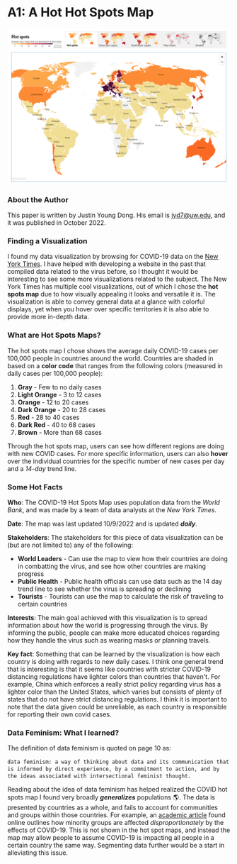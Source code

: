 # A1: A Hot Hot Spots Map
![COVID-19 Hot Spots Map](./images/A1-visualizations/COVID19_heatmap.png "COVID-19 Hot Spots Map")

### About the Author
This paper is written by Justin Young Dong. His email is jyd7@uw.edu, and it was published in October 2022.

### Finding a Visualization
I found my data visualization by browsing for COVID-19 data on the [New York Times](https://www.nytimes.com/interactive/2021/world/covid-cases.html). I have helped with developing a website in the past that compiled data related to the virus before, so I thought it would be interesting to see some more visualizations related to the subject. The New York Times has multiple cool visualizations, out of which I chose the **hot spots map** due to how visually appealing it looks and versatile it is. The visualization is able to convey general data at a glance with colorful displays, yet when you hover over specific territories it is also able to provide more in-depth data.

### What are Hot Spots Maps?
The hot spots map I chose shows the average daily COVID-19 cases per 100,000 people in countries around the world. Countries are shaded in based on a **color code** that ranges from the following colors (measured in daily cases per 100,000 people):
1. **Gray** - Few to no daily cases
2. **Light Orange** - 3 to 12 cases
3. **Orange** - 12 to 20 cases
4. **Dark Orange** - 20 to 28 cases
5. **Red** - 28 to 40 cases
6. **Dark Red** - 40 to 68 cases
7. **Brown** - More than 68 cases

Through the hot spots map, users can see how different regions are doing with new COVID cases. For more specific information, users can also **hover** over the individual countries for the specific number of new cases per day and a _14-day_ trend line.

### Some Hot Facts
**Who**: The COVID-19 Hot Spots Map uses population data from the _World Bank_, and was made by a team of data analysts at the _New York Times_.

**Date**: The map was last updated 10/9/2022 and is updated _**daily**_.

**Stakeholders**: The stakeholders for this piece of data visualization can be (but are not limited to) any of the following:
- **World Leaders** - Can use the map to view how their countries are doing in combatting the virus, and see how other countries are making progress
- **Public Health** - Public health officials can use data such as the 14 day trend line to see whether the virus is spreading or declining
- **Tourists** - Tourists can use the map to calculate the risk of traveling to certain countries

**Interests**: ​​The main goal achieved with this visualization is to spread information about how the world is progressing through the virus. By informing the public, people can make more educated choices regarding how they handle the virus such as wearing masks or planning travels.


**Key fact**: Something that can be learned by the visualization is how each country is doing with regards to new daily cases. I think one general trend that is interesting is that it seems like countries with stricter COVID-19 distancing regulations have lighter colors than countries that haven't. For example, China which enforces a really strict policy regarding virus has a lighter color than the United States, which varies but consists of plenty of states that do not have strict distancing regulations. I think it is important to note that the data given could be unreliable, as each country is responsible for reporting their own covid cases.

### Data Feminism: What I learned?
The definition of data feminism is quoted on page 10 as:

```
data feminism: a way of thinking about data and its communication that is informed by direct experience, by a commitment to action, and by the ideas associated with intersectional feminist thought.
```
Reading about the idea of data feminism has helped realized the COVID hot spots map I found very broadly _**generalizes**_ populations :earth_americas:. The data is presented by countries as a whole, and fails to account for communities and groups within those countries. For example, an [academic article](https://academic.oup.com/cid/article/72/4/703/5860249) found online outlines how minority groups are affected _disproportionately_ by the effects of COVID-19. This is not shown in the hot spot maps, and instead the map may allow people to assume COVID-19 is impacting all people in a certain country the same way. Segmenting data further would be a start in alleviating this issue. 
